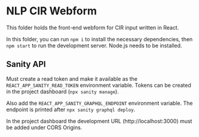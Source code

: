 # NLP CIR Webform

This folder holds the front-end webform for CIR input written in React.

In this folder, you can run `npm i` to install the necessary dependencies, then `npm start` to run the development server. Node.js needs to be installed.

## Sanity API

Must create a read token and make it available as the `REACT_APP_SANITY_READ_TOKEN`
environment variable. Tokens can be created in the project dashboard (`npx
sanity manage`).

Also add the `REACT_APP_SANITY_GRAPHQL_ENDPOINT` environment variable. The
endpoint is printed after `npx sanity graphql deploy`.

In the project dashboard the development URL (http://localhost:3000) must be
added under CORS Origins.